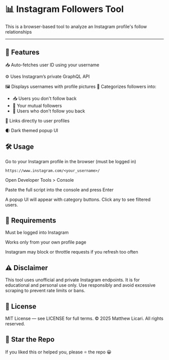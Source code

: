 # 📊 Instagram Followers Tool
This is a browser-based tool to analyze an Instagram profile's follow relationships

---

## 🚀 Features

📥 Auto-fetches user ID using your username

⚙️ Uses Instagram’s private GraphQL API

🖼️ Displays usernames with profile pictures
🧭 Categorizes followers into:
- 📥 Users you don't follow back
- 🤝 Your mutual followers
- 🚫 Users who don't follow you back

🔗 Links directly to user profiles

🌒 Dark themed popup UI

## 🛠️ Usage
Go to your Instagram profile in the browser (must be logged in)

```
https://www.instagram.com/<your_username>/
```

Open Developer Tools > Console

Paste the full script into the console and press Enter

A popup UI will appear with category buttons. Click any to see filtered users.


## 🔐 Requirements

Must be logged into Instagram

Works only from your own profile page

Instagram may block or throttle requests if you refresh too often

## ⚠️ Disclaimer
This tool uses unofficial and private Instagram endpoints. It is for educational and personal use only. Use responsibly and avoid excessive scraping to prevent rate limits or bans.

## 📜 License
MIT License — see LICENSE for full terms. © 2025 Matthew Licari. All rights reserved.

## 🌟 Star the Repo
If you liked this or helped you, please ⭐ the repo 😀

